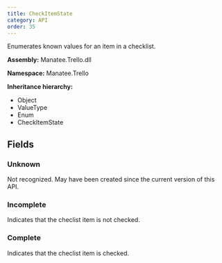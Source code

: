 ```yaml
---
title: CheckItemState
category: API
order: 35
---
```


Enumerates known values for an item in a checklist.

**Assembly:** Manatee.Trello.dll

**Namespace:** Manatee.Trello

**Inheritance hierarchy:**

- Object
- ValueType
- Enum
- CheckItemState

## Fields

### Unknown

Not recognized. May have been created since the current version of this API.

### Incomplete

Indicates that the checlist item is not checked.

### Complete

Indicates that the checlist item is checked.

